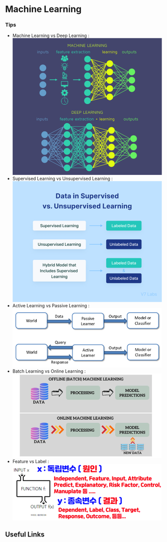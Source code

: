 # Machine Learning

### Tips
- Machine Learning vs Deep Learning : 
    ![MLvsDL](MLvsDL.png)
- Supervised Learning vs Unsupervised Learning  : ![SLvsUSL](SLvsUSL.png)
- Active Learning vs Passive Learning : 
    ![PLvsAL](PLvsAL.png)
- Batch Learning vs Online Learning : 
    ![BLvsOL](BLvsOL.png)
- Feature vs Label  : 
    ![FeaturevsLabel](./FeaturevsLabel.png)

## Useful Links

